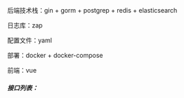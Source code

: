 
后端技术栈：gin + gorm + postgrep + redis + elasticsearch

日志库：zap

配置文件：yaml 

部署：docker + docker-compose

前端：vue

##### 接口列表：
